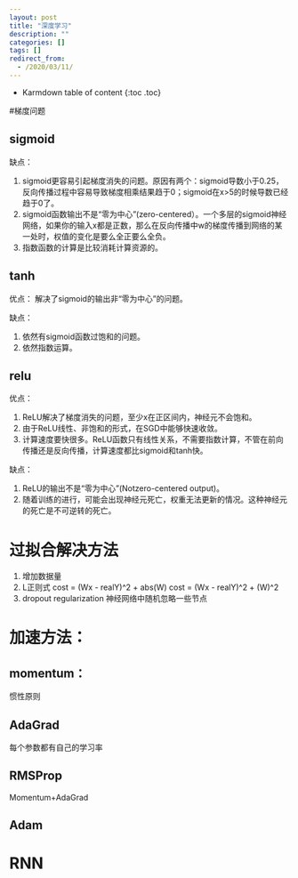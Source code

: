 ```yaml
---
layout: post
title: "深度学习"
description: ""
categories: []
tags: []
redirect_from:
  - /2020/03/11/
---
```


* Karmdown table of content
{:toc .toc}


#梯度问题

## sigmoid

缺点：
1. sigmoid更容易引起梯度消失的问题。原因有两个：sigmoid导数小于0.25，反向传播过程中容易导致梯度相乘结果趋于0；sigmoid在x>5的时候导数已经趋于0了。
2. sigmoid函数输出不是“零为中心”(zero-centered）。一个多层的sigmoid神经网络，如果你的输入x都是正数，那么在反向传播中w的梯度传播到网络的某一处时，权值的变化是要么全正要么全负。
3. 指数函数的计算是比较消耗计算资源的。

## tanh

优点：
解决了sigmoid的输出非“零为中心”的问题。

缺点：
1. 依然有sigmoid函数过饱和的问题。
2. 依然指数运算。

## relu

优点：
1. ReLU解决了梯度消失的问题，至少x在正区间内，神经元不会饱和。
2. 由于ReLU线性、非饱和的形式，在SGD中能够快速收敛。
3. 计算速度要快很多。ReLU函数只有线性关系，不需要指数计算，不管在前向传播还是反向传播，计算速度都比sigmoid和tanh快。

缺点：
1. ReLU的输出不是“零为中心”(Notzero-centered output)。
2. 随着训练的进行，可能会出现神经元死亡，权重无法更新的情况。这种神经元的死亡是不可逆转的死亡。



# 过拟合解决方法

1. 增加数据量
2. L正则式
	cost = (Wx - realY)^2 + abs(W)
	cost = (Wx - realY)^2 + (W)^2
3. dropout regularization
	神经网络中随机忽略一些节点


# 加速方法：

## momentum：

惯性原则

## AdaGrad

每个参数都有自己的学习率

## RMSProp

Momentum+AdaGrad

## Adam

# RNN







